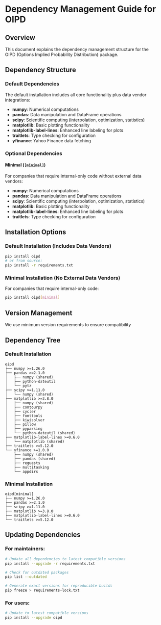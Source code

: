 # Dependency Management Guide for OIPD

## Overview
This document explains the dependency management structure for the OIPD (Options Implied Probability Distribution) package.

## Dependency Structure

### Default Dependencies
The default installation includes all core functionality plus data vendor integrations:
- **numpy**: Numerical computations
- **pandas**: Data manipulation and DataFrame operations
- **scipy**: Scientific computing (interpolation, optimization, statistics)
- **matplotlib**: Basic plotting functionality
- **matplotlib-label-lines**: Enhanced line labeling for plots
- **traitlets**: Type checking for configuration
- **yfinance**: Yahoo Finance data fetching

### Optional Dependencies
#### Minimal (`[minimal]`)
For companies that require internal-only code without external data vendors:
- **numpy**: Numerical computations
- **pandas**: Data manipulation and DataFrame operations
- **scipy**: Scientific computing (interpolation, optimization, statistics)
- **matplotlib**: Basic plotting functionality
- **matplotlib-label-lines**: Enhanced line labeling for plots
- **traitlets**: Type checking for configuration



## Installation Options

### Default Installation (Includes Data Vendors)
```bash
pip install oipd
# or from source:
pip install -r requirements.txt
```

### Minimal Installation (No External Data Vendors)
For companies that require internal-only code:
```bash
pip install oipd[minimal]
```



## Version Management

We use minimum version requirements to ensure compatibility 

## Dependency Tree

### Default Installation
```
oipd
├── numpy >=1.26.0
├── pandas >=2.1.0
│   ├── numpy (shared)
│   ├── python-dateutil
│   └── pytz
├── scipy >=1.11.0
│   └── numpy (shared)
├── matplotlib >=3.8.0
│   ├── numpy (shared)
│   ├── contourpy
│   ├── cycler
│   ├── fonttools
│   ├── kiwisolver
│   ├── pillow
│   ├── pyparsing
│   └── python-dateutil (shared)
├── matplotlib-label-lines >=0.6.0
│   └── matplotlib (shared)
├── traitlets >=5.12.0
└── yfinance >=1.0.0
    ├── numpy (shared)
    ├── pandas (shared)
    ├── requests
    ├── multitasking
    └── appdirs
```

### Minimal Installation
```
oipd[minimal]
├── numpy >=1.26.0
├── pandas >=2.1.0
├── scipy >=1.11.0
├── matplotlib >=3.8.0
├── matplotlib-label-lines >=0.6.0
└── traitlets >=5.12.0
```

## Updating Dependencies

### For maintainers:
```bash
# Update all dependencies to latest compatible versions
pip install --upgrade -r requirements.txt

# Check for outdated packages
pip list --outdated

# Generate exact versions for reproducible builds
pip freeze > requirements-lock.txt
```

### For users:
```bash
# Update to latest compatible versions
pip install --upgrade oipd
```
